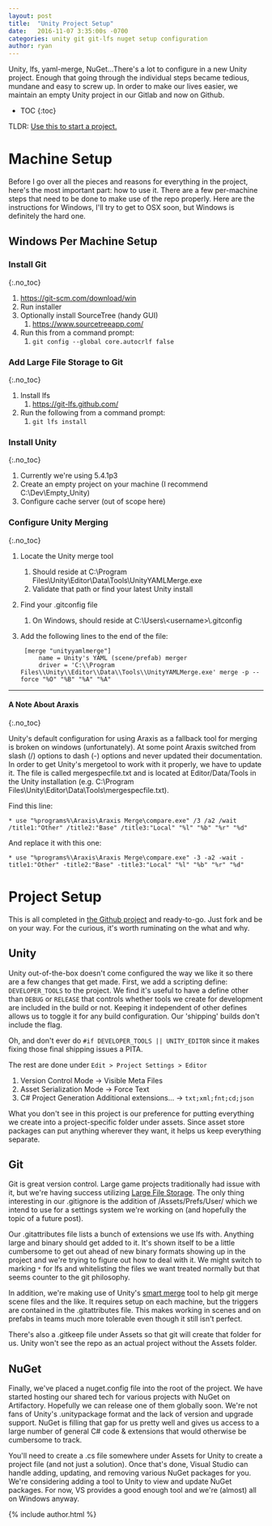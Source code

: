 ```yaml
---
layout: post
title:  "Unity Project Setup"
date:   2016-11-07 3:35:00s -0700
categories: unity git git-lfs nuget setup configuration
author: ryan
---
```

Unity, lfs, yaml-merge, NuGet...There's a lot to configure in a new Unity project. Enough that going through the
individual steps became tedious, mundane and easy to screw up. In order to make our lives easier, we maintain an empty
Unity project in our Gitlab and now on Github.

* TOC
{:toc}

TLDR: [Use this to start a project.](https://github.com/SeismicGames/unity_starter_project)

# Machine Setup

Before I go over all the pieces and reasons for everything in the project, here's the most important part: how to use it.
There are a few per-machine steps that need to be done to make use of the repo properly. Here are the instructions for
Windows, I'll try to get to OSX soon, but Windows is definitely the hard one.

## Windows Per Machine Setup

### Install Git
{:.no_toc}

1. https://git-scm.com/download/win
2. Run installer
3. Optionally install SourceTree (handy GUI)
    1. https://www.sourcetreeapp.com/
4. Run this from a command prompt:
    1. `git config --global core.autocrlf false`

### Add Large File Storage to Git
{:.no_toc}

1. Install lfs
    1. https://git-lfs.github.com/
2. Run the following from a command prompt:
    1. `git lfs install`

### Install Unity
{:.no_toc}

1. Currently we're using 5.4.1p3
2. Create an empty project on your machine (I recommend C:\Dev\Empty_Unity)
3. Configure cache server (out of scope here)

### Configure Unity Merging
{:.no_toc}

1. Locate the Unity merge tool
    1. Should reside at C:\Program Files\Unity\Editor\Data\Tools\UnityYAMLMerge.exe
    2. Validate that path or find your latest Unity install
2. Find your .gitconfig file
    1. On Windows, should reside at C:\Users\\\<username\>\\.gitconfig
3. Add the following lines to the end of the file:

        [merge "unityyamlmerge"]
            name = Unity's YAML (scene/prefab) merger
            driver = 'C:\\Program Files\\Unity\\Editor\\Data\\Tools\\UnityYAMLMerge.exe' merge -p --force "%O" "%B" "%A" "%A"

---

#### A Note About Araxis
{:.no_toc}

Unity's default configuration for using Araxis as a fallback tool for merging is broken on windows (unfortunately). At some point Araxis switched from slash (/) options to dash (-) options and never updated their documentation. In order to get Unity's mergetool to work with it properly, we have to update it. The file is called mergespecfile.txt and is located at Editor/Data/Tools in the Unity installation (e.g. C:\Program Files\Unity\Editor\Data\Tools\mergespecfile.txt).

Find this line:

```
* use "%programs%\Araxis\Araxis Merge\compare.exe" /3 /a2 /wait /title1:"Other" /title2:"Base" /title3:"Local" "%l" "%b" "%r" "%d"
```

And replace it with this one:

```
* use "%programs%\Araxis\Araxis Merge\compare.exe" -3 -a2 -wait -title1:"Other" -title2:"Base" -title3:"Local" "%l" "%b" "%r" "%d"
```

# Project Setup

This is all completed in [the Github project](https://github.com/SeismicGames/unity_starter_project) and ready-to-go. Just
fork and be on your way. For the curious, it's worth ruminating on the what and why.

## Unity

Unity out-of-the-box doesn't come configured the way we like it so there are a few changes that get made. First, we add a
scripting define: `DEVELOPER_TOOLS` to the project. We find it's useful to have a define other than `DEBUG` or `RELEASE`
that controls whether tools we create for development are included in the build or not. Keeping it independent of other
defines allows us to toggle it for any build configuration. Our 'shipping' builds don't include the flag.

Oh, and don't ever do `#if DEVELOPER_TOOLS || UNITY_EDITOR` since it makes fixing those final shipping issues a PITA.

The rest are done under `Edit > Project Settings > Editor`

1. Version Control Mode -> Visible Meta Files
2. Asset Serialization Mode -> Force Text
3. C# Project Generation Additional extensions... -> `txt;xml;fnt;cd;json`

What you don't see in this project is our preference for putting everything we create into a project-specific folder under
assets. Since asset store packages can put anything wherever they want, it helps us keep everything separate.

## Git

Git is great version control. Large game projects traditionally had issue with it, but we're having success utilizing
[Large File Storage](https://git-lfs.github.com/). The only thing interesting in our .gitignore is the addition of
/Assets/Prefs/User/ which we intend to use for a settings system we're working on (and hopefully the topic of a future post).

Our .gitattributes file lists a bunch of extensions we use lfs with. Anything large and binary should get added to it. It's
shown itself to be a little cumbersome to get out ahead of new binary formats showing up in the project and we're trying
to figure out how to deal with it. We might switch to marking `*` for lfs and whitelisting the files we want treated normally
but that seems counter to the git philosophy.

In addition, we're making use of Unity's [smart merge](https://docs.unity3d.com/Manual/SmartMerge.html) tool to help git
merge scene files and the like. It requires setup on each machine, but the triggers are contained in the .gitattributes
file. This makes working in scenes and on prefabs in teams much more tolerable even though it still isn't perfect.

There's also a .gitkeep file under Assets so that git will create that folder for us. Unity won't see the repo as an
actual project without the Assets folder.

## NuGet

Finally, we've placed a nuget.config file into the root of the project. We have started hosting our shared tech for various
projects with NuGet on Artifactory. Hopefully we can release one of them globally soon. We're not fans of Unity's
.unitypackage format and the lack of version and upgrade support. NuGet is filling that gap for us pretty well and gives
us access to a large number of general C# code & extensions that would otherwise be cumbersome to track.

You'll need to create a .cs file somewhere under Assets for Unity to create a project file (and not just a solution).
Once that's done, Visual Studio can handle adding, updating, and removing various NuGet packages for you. We're considering
adding a tool to Unity to view and update NuGet packages. For now, VS provides a good enough tool and we're
(almost) all on Windows anyway.

{% include author.html %}
